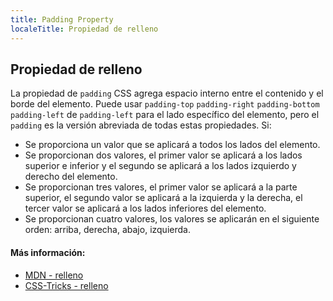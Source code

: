 ```yaml
---
title: Padding Property
localeTitle: Propiedad de relleno
---
```

## Propiedad de relleno

La propiedad de `padding` CSS agrega espacio interno entre el contenido y el borde del elemento. Puede usar `padding-top` `padding-right` `padding-bottom` `padding-left` de `padding-left` para el lado específico del elemento, pero el `padding` es la versión abreviada de todas estas propiedades. Si:

*   Se proporciona un valor que se aplicará a todos los lados del elemento.
*   Se proporcionan dos valores, el primer valor se aplicará a los lados superior e inferior y el segundo se aplicará a los lados izquierdo y derecho del elemento.
*   Se proporcionan tres valores, el primer valor se aplicará a la parte superior, el segundo valor se aplicará a la izquierda y la derecha, el tercer valor se aplicará a los lados inferiores del elemento.
*   Se proporcionan cuatro valores, los valores se aplicarán en el siguiente orden: arriba, derecha, abajo, izquierda.

#### Más información:

*   [MDN - relleno](https://developer.mozilla.org/en-US/docs/Web/CSS/padding)
*   [CSS-Tricks - relleno](https://css-tricks.com/almanac/properties/p/padding/)